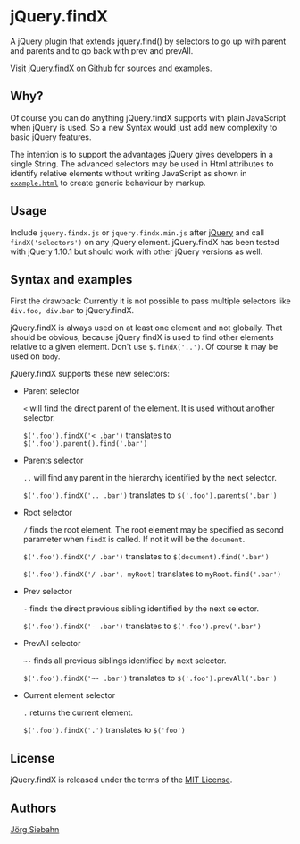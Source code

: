 jQuery.findX
============

A jQuery plugin that extends jquery.find() by selectors to go up with parent and parents and
to go back with prev and prevAll.

Visit [jQuery.findX on Github](https://github.com/jsiebahn/jquery-findx) for sources and examples.


Why?
----

Of course you can do anything jQuery.findX supports with plain JavaScript when jQuery is used. So
a new Syntax would just add new complexity to basic jQuery features.

The intention is to support the advantages jQuery gives developers in a single String. The
advanced selectors may be used in Html attributes to identify relative elements without writing
JavaScript as shown in [`example.html`](example/example.html) to create generic behaviour by markup.


Usage
-----

Include `jquery.findx.js` or `jquery.findx.min.js` after [jQuery](http://jquery.com) and call
`findX('selectors')` on any jQuery element. jQuery.findX has been tested with jQuery 1.10.1 but
should work with other jQuery versions as well.


Syntax and examples
-------------------

First the drawback: Currently it is not possible to pass multiple selectors like 
`div.foo, div.bar` to jQuery.findX.

jQuery.findX is always used on at least one element and not globally. That should be 
obvious, because jQuery findX is used to find other elements relative to a given element.
Don't use `$.findX('..')`. Of course it may be used on `body`.

jQuery.findX supports these new selectors:

- Parent selector

  `<` will find the direct parent of the element. It is used without another selector.

  `$('.foo').findX('< .bar')` translates to `$('.foo').parent().find('.bar')`
  
- Parents selector
  
  `..` will find any parent in the hierarchy identified by the next selector.

  `$('.foo').findX('.. .bar')` translates to `$('.foo').parents('.bar')`

- Root selector

  `/` finds the root element. The root element may be specified as second parameter when `findX`
   is called. If not it will be the `document`.

   `$('.foo').findX('/ .bar')` translates to `$(document).find('.bar')`

   `$('.foo').findX('/ .bar', myRoot)` translates to `myRoot.find('.bar')`

- Prev selector

  `-` finds the direct previous sibling identified by the next selector.

  `$('.foo').findX('- .bar')` translates to `$('.foo').prev('.bar')`

- PrevAll selector

  `~-` finds all previous siblings identified by next selector.

  `$('.foo').findX('~- .bar')` translates to `$('.foo').prevAll('.bar')`

- Current element selector

  `.` returns the current element.

  `$('.foo').findX('.')` translates to `$('foo')`


License
-------

jQuery.findX is released under the terms of the [MIT License](LICENSE).


Authors
-------

[Jörg Siebahn](https://github.com/jsiebahn)